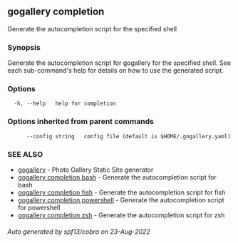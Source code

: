 ## gogallery completion

Generate the autocompletion script for the specified shell

### Synopsis

Generate the autocompletion script for gogallery for the specified shell.
See each sub-command's help for details on how to use the generated script.


### Options

```
  -h, --help   help for completion
```

### Options inherited from parent commands

```
      --config string   config file (default is $HOME/.gogallery.yaml)
```

### SEE ALSO

* [gogallery](gogallery.md)	 - Photo Gallery Static Site generator 
* [gogallery completion bash](gogallery_completion_bash.md)	 - Generate the autocompletion script for bash
* [gogallery completion fish](gogallery_completion_fish.md)	 - Generate the autocompletion script for fish
* [gogallery completion powershell](gogallery_completion_powershell.md)	 - Generate the autocompletion script for powershell
* [gogallery completion zsh](gogallery_completion_zsh.md)	 - Generate the autocompletion script for zsh

###### Auto generated by spf13/cobra on 23-Aug-2022
